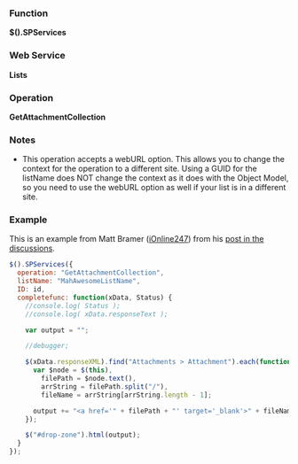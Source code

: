### Function

**$().SPServices**

### Web Service

**Lists**

### Operation

**GetAttachmentCollection**

### Notes

* This operation accepts a webURL option. This allows you to change the context for the operation to a different site. Using a GUID for the listName does NOT change the context as it does with the Object Model, so you need to use the webURL option as well if your list is in a different site.

### Example

This is an example from Matt Bramer ([iOnline247](http://www.codeplex.com/site/users/view/iOnline247)) from his [post in the discussions](https://spservices.codeplex.com/discussions/400677).
```javascript
$().SPServices({
  operation: "GetAttachmentCollection",
  listName: "MahAwesomeListName",
  ID: id,
  completefunc: function(xData, Status) {
    //console.log( Status );
    //console.log( xData.responseText );

    var output = "";

    //debugger;

    $(xData.responseXML).find("Attachments > Attachment").each(function(i, el) {
      var $node = $(this),
        filePath = $node.text(),
        arrString = filePath.split("/"),
        fileName = arrString[arrString.length - 1];

      output += "<a href='" + filePath + "' target='_blank'>" + fileName + "</a><br />";
    });

    $("#drop-zone").html(output);
  }
});
```
